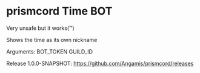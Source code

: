 # prismcord Time BOT

Very unsafe but it works(™)

Shows the time as its own nickname

Arguments: BOT_TOKEN GUILD_ID

Release 1.0.0-SNAPSHOT: https://github.com/Angamis/prismcord/releases
